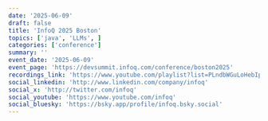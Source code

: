 ```yaml
---
date: '2025-06-09'
draft: false
title: 'InfoQ 2025 Boston'
topics: ['java', 'LLMs', ]
categories: ['conference']
summary: ''
event_date: '2025-06-09'
event_page: 'https://devsummit.infoq.com/conference/boston2025'
recordings_link: 'https://www.youtube.com/playlist?list=PLndbWGuLoHebIpeLhavitZyOalsVkraqn'
social_linkedin: 'http://www.linkedin.com/company/infoq'
social_x: 'http://twitter.com/infoq'
social_youtube: 'https://www.youtube.com/infoq'
social_bluesky: 'https://bsky.app/profile/infoq.bsky.social'
---
```



